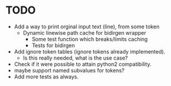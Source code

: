 TODO
====

* Add a way to print orginal input text (line), from some token
    * Dynamic linewise path cache for bidirgen wrapper
        * Some test function which breaks/limits caching
        * Tests for bidirgen
* Add ignore token tables (ignore tokens already implemented).
    * Is this really needed, what is the use case?
* Check if it were possible to attain python2 compatibility.
* maybe support named subvalues for tokens?
* Add more tests as always.
